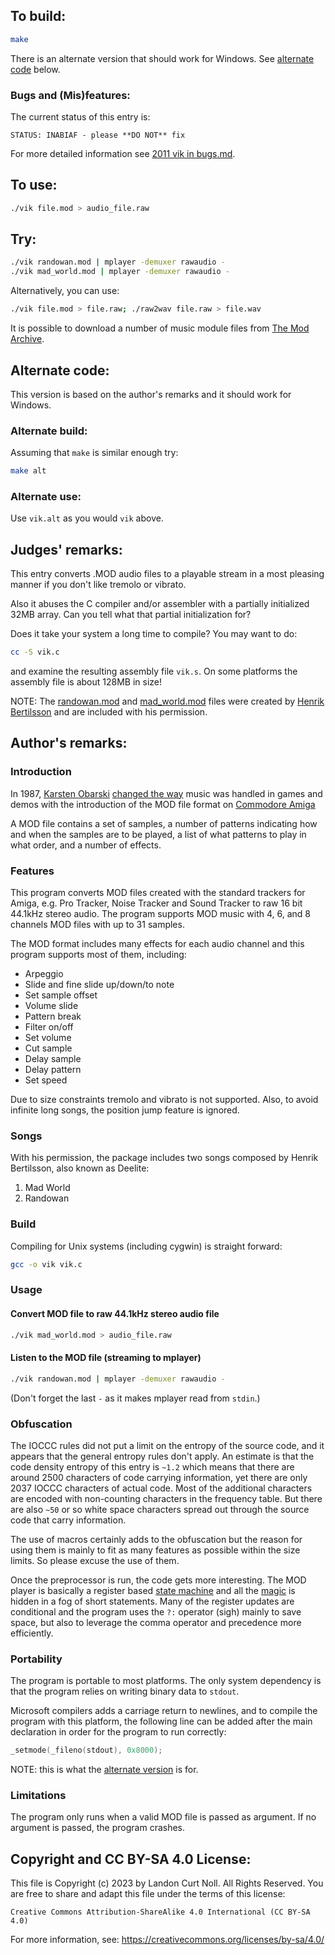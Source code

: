 ## To build:

```sh
make
```

There is an alternate version that should work for Windows. See [alternate
code](#alternate-code) below.


### Bugs and (Mis)features:

The current status of this entry is:

```
STATUS: INABIAF - please **DO NOT** fix
```

For more detailed information see [2011 vik in bugs.md](/bugs.md#2011-vik).


## To use:

```sh
./vik file.mod > audio_file.raw
```


## Try:

```sh
./vik randowan.mod | mplayer -demuxer rawaudio -
./vik mad_world.mod | mplayer -demuxer rawaudio -
```

Alternatively, you can use:

```sh
./vik file.mod > file.raw; ./raw2wav file.raw > file.wav
```

It is possible to download a number of music module files from [The Mod
Archive](http://modarchive.org).


## Alternate code:

This version is based on the author's remarks and it should work for Windows.


### Alternate build:

Assuming that `make` is similar enough try:

```sh
make alt

```


### Alternate use:

Use `vik.alt` as you would `vik` above.


## Judges' remarks:

This entry converts .MOD audio files to a playable stream
in a most pleasing manner if you don't like tremolo or vibrato.

Also it abuses the C compiler and/or assembler with a partially
initialized 32MB array. Can you tell what that partial
initialization for?

Does it take your system a long time to compile?  You may want to do:

```sh
cc -S vik.c
```

and examine the resulting assembly file `vik.s`.  On some platforms
the assembly file is about 128MB in size!

NOTE: The [randowan.mod](randowan.mod) and [mad_world.mod](mad_world.mod) files were
created by [Henrik Bertilsson](http://www.translucentboy.com) and are included
with his permission.


## Author's remarks:

### Introduction

In 1987, [Karsten
Obarski](http://www.vgmpf.com/Wiki/index.php?title=Karsten_Obarski) [changed the
way](https://en.wikipedia.org/wiki/Ultimate_Soundtracker) music was handled in games and
demos with the introduction of the MOD file format on [Commodore
Amiga](https://en.wikipedia.org/wiki/Amiga)

A MOD file contains a set of samples, a number of patterns indicating how and
when the samples are to be played, a list of what patterns to play in what
order, and a number of effects.


### Features

This program converts MOD files created  with the standard trackers for
Amiga, e.g. Pro Tracker, Noise Tracker and Sound Tracker to raw 16 bit
44.1kHz stereo audio. The program supports MOD music with 4, 6, and 8
channels MOD files with up to 31 samples.

The MOD format includes many effects for each audio channel and this
program supports most of them, including:

* Arpeggio
* Slide and fine slide up/down/to note
* Set sample offset
* Volume slide
* Pattern break
* Filter on/off
* Set volume
* Cut sample
* Delay sample
* Delay pattern
* Set speed

Due to size constraints tremolo and vibrato is not supported. Also, to
avoid infinite long songs, the position jump feature is ignored.


### Songs

With his permission, the package includes two songs composed by Henrik
Bertilsson, also known as Deelite:

1. Mad World
2. Randowan


### Build

Compiling for Unix systems (including cygwin) is straight forward:

```sh
gcc -o vik vik.c
```

### Usage


#### Convert MOD file to raw 44.1kHz stereo audio file

```sh
./vik mad_world.mod > audio_file.raw
```

#### Listen to the MOD file (streaming to mplayer)

```sh
./vik randowan.mod | mplayer -demuxer rawaudio -
```

(Don't forget the last `-` as it makes mplayer read from `stdin`.)


### Obfuscation

The IOCCC rules did not put a limit on the entropy of the source code,
and it appears that the general entropy rules don't apply. An estimate
is that the code density entropy of this entry is `~1.2` which means that
there are around 2500 characters of code carrying information, yet there
are only 2037 IOCCC characters of actual code. Most of the additional
characters are encoded with non-counting characters in the frequency
table. But there are also `~50` or so white space characters spread out
through the source code that carry information.

The use of macros certainly adds to the obfuscation but the reason for
using them is mainly to fit as many features as possible within the size
limits. So please excuse the use of them.

Once the preprocessor is run, the code gets more interesting. The MOD player is
basically a register based [state
machine](https://en.wikipedia.org/wiki/Finite-state_machine) and all the
[magic][] is hidden in a fog of short statements. Many of the register updates
are conditional and the program uses the `?:` operator (sigh) mainly to save
space, but also to leverage the comma operator and precedence more efficiently.


[magic]: https://en.wikipedia.org/wiki/Magic_(programming)#Variants


### Portability

The program is portable to most platforms. The only system dependency is
that the program relies on writing binary data to `stdout`.

Microsoft compilers adds a carriage return to newlines, and to compile
the program with this platform, the following line can be added after
the main declaration in order for the program to run correctly:

```c
_setmode(_fileno(stdout), 0x8000);
```

NOTE: this is what the [alternate version](#alternate-code) is for.


### Limitations

The program only runs when a valid MOD file is passed as argument. If
no argument is passed, the program crashes.


## Copyright and CC BY-SA 4.0 License:

This file is Copyright (c) 2023 by Landon Curt Noll.  All Rights Reserved.
You are free to share and adapt this file under the terms of this license:

    Creative Commons Attribution-ShareAlike 4.0 International (CC BY-SA 4.0)

For more information, see: https://creativecommons.org/licenses/by-sa/4.0/
